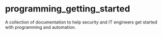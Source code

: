 # programming_getting_started
A collection of documentation to help security and IT engineers get started with programming and automation.
